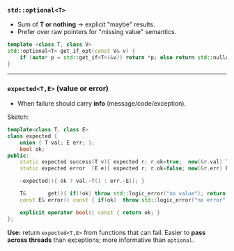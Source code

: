 ### **`std::optional<T>`**
- Sum of **T or nothing** → explicit "maybe" results.
- Prefer over raw pointers for "missing value" semantics.

```cpp
template <class T, class V>
std::optional<T> get_if_opt(const V& v) {
    if (auto* p = std::get_if<T>(&v)) return *p; else return std::nullopt;
}
```

---

### **`expected<T,E>` (value **or** error)**
- When failure should carry **info** (message/code/exception).

Sketch:
```cpp
template<class T, class E>
class expected {
    union { T val; E err; };
    bool ok;
public:
    static expected success(T v){ expected r; r.ok=true;  new(&r.val) T(std::move(v)); return r; }
    static expected error  (E e){ expected r; r.ok=false; new(&r.err) E(std::move(e)); return r; }

    ~expected(){ ok ? val.~T() : err.~E(); }

    T&       get(){ if(!ok) throw std::logic_error("no value"); return val; }
    const E& error() const { if(ok)  throw std::logic_error("no error"); return err; }

    explicit operator bool() const { return ok; }
};
```

**Use:** return `expected<T,E>` from functions that can fail. Easier to **pass across threads** than exceptions; more informative than `optional`.

